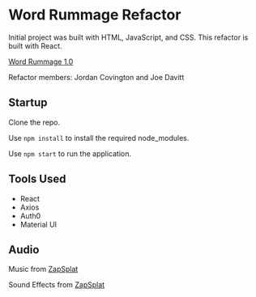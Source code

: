# Word Rummage Refactor

Initial project was built with HTML, JavaScript, and CSS. This refactor is built with React.

[Word Rummage 1.0](https://github.com/Word-Rummage/Word-Rummage)

Refactor members: Jordan Covington and Joe Davitt

## Startup

Clone the repo.

Use `npm install` to install the required node_modules.

Use `npm start` to run the application.

## Tools Used
<!-- add links -->
- React
- Axios
- Auth0
- Material UI

## Audio

Music from [ZapSplat](https://www.zapsplat.com)

Sound Effects from [ZapSplat](https://www.zapsplat.com)

